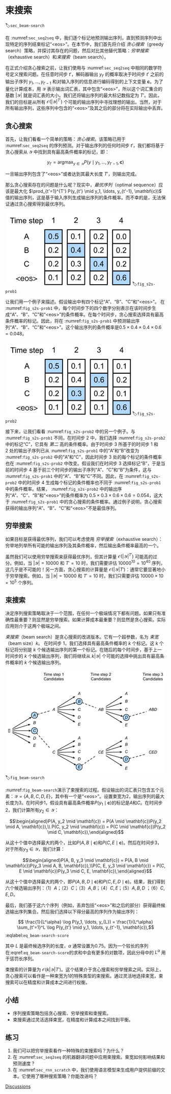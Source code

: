 # 束搜索
:label:`sec_beam-search`

在 :numref:`sec_seq2seq` 中，我们逐个标记地预测输出序列，直到预测序列中出现特定的序列结束标记“&lt;eos&gt;”。在本节中，我们首先将介绍 *贪心搜索*（greedy search）策略，并探讨其存在的问题，然后对比其他替代策略：*穷举搜索*（exhaustive search）和*束搜索*（beam search）。

在正式介绍贪心搜索之前，让我们使用与 :numref:`sec_seq2seq` 中相同的数学符号定义搜索问题。在任意时间步 $t'$，解码器输出 $y_{t'}$ 的概率取决于时间步 $t'$ 之前的输出子序列 $y_1, \ldots, y_{t'-1}$ 和对输入序列的信息进行编码得到的上下文变量 $\mathbf{c}$。为了量化计算成本，用 $\mathcal{Y}$ 表示输出词汇表，其中包含“&lt;eos&gt;”，所以这个词汇集合的基数 $\left|\mathcal{Y}\right|$ 就是词汇表的大小。我们还将输出序列的最大标记数指定为 $T'$。因此，我们的目标是从所有 $\mathcal{O}(\left|\mathcal{Y}\right|^{T'})$ 个可能的输出序列中寻找理想的输出。当然，对于所有输出序列，这些序列中包含的“&lt;eos&gt;”及其之后的部分将在实际输出中丢弃。

## 贪心搜索

首先，让我们看看一个简单的策略：*贪心搜索*。该策略已用于 :numref:`sec_seq2seq` 的序列预测。对于输出序列的任何时间步 $t'$，我们都将基于贪心搜索从 $\mathcal{Y}$ 中找到具有最高条件概率的标记，即：

$$y_{t'} = \operatorname*{argmax}_{y \in \mathcal{Y}} P(y \mid y_1, \ldots, y_{t'-1}, \mathbf{c})$$

一旦输出序列包含了“&lt;eos&gt;”或者达到其最大长度 $T'$，则输出完成。

那么贪心搜索存在的问题是什么呢？现实中，*最优序列*（optimal sequence）应该是最大化 $\prod_{t'=1}^{T'} P(y_{t'} \mid y_1, \ldots, y_{t'-1}, \mathbf{c})$ 值的输出序列，这是基于输入序列生成输出序列的条件概率。而不幸的是，无法保证通过贪心搜索得到最优序列。

![在每个时间步，贪心搜索选择具有最高条件概率的标记。](../img/s2s-prob1.svg)
:label:`fig_s2s-prob1`

让我们用一个例子来描述。假设输出中有四个标记“A”、“B”、“C”和“&lt;eos&gt;”。 在 :numref:`fig_s2s-prob1` 中，每个时间步下的四个数字分别表示在该时间步生成“A”、“B”、“C”和“&lt;eos&gt;”的条件概率。在每个时间步，贪心搜索选择具有最高条件概率的标记。因此，将在 :numref:`fig_s2s-prob1` 中预测输出序列“A”、“B”、“C”和“&lt;eos&gt;”。这个输出序列的条件概率是$0.5\times0.4\times0.4\times0.6 = 0.048$。

![每个时间步下的四个数字表示在该时间步生成“A”、“B”、“C”和“&lt;eos&gt;”的条件概率。在时间步2，选择具有第二高条件概率的令牌“C”。](../img/s2s-prob2.svg)
:label:`fig_s2s-prob2`

接下来，让我们看看 :numref:`fig_s2s-prob2` 中的另一个例子。与 :numref:`fig_s2s-prob1` 不同，在时间步 $2$ 中，我们选择 :numref:`fig_s2s-prob2` 中的标记“C”，它具有 *第二* 高的条件概率。由于时间步 $3$ 所基于的时间步 $1$ 和 $2$ 处的输出子序列已从 :numref:`fig_s2s-prob1` 中的“A”和“B”改变为 :numref:`fig_s2s-prob2` 中的“A”和“C”，因此时间步 $3$ 处的每个标记的条件概率也在 :numref:`fig_s2s-prob2` 中改变。假设我们在时间步 $3$ 选择标记“B”，于是当前的时间步 $4$ 基于前三个时间步的输出子序列“A”、“C”和“B”为条件，这与 :numref:`fig_s2s-prob1` 中的“A”、“B”和“C”不同。因此，在 :numref:`fig_s2s-prob2` 中的时间步 $4$ 生成每个标记的条件概率也不同于 :numref:`fig_s2s-prob1` 中的条件概率。结果， :numref:`fig_s2s-prob2` 中的输出序列“A”、“C”、“B”和“&lt;eos&gt;”的条件概率为 $0.5\times0.3 \times0.6\times0.6=0.054$，这大于 :numref:`fig_s2s-prob1` 中的贪心搜索的条件概率。通过例子说明，贪心搜索获得的输出序列“A”、“B”、“C”和“&lt;eos&gt;”不是最佳序列。

## 穷举搜索

如果目标是获得最优序列，我们可以考虑使用 *穷举搜索*（exhaustive search）：穷举地列举所有可能的输出序列及其条件概率，然后输出条件概率最高的一个。

虽然我们可以使用穷举搜索来获得最优序列，但其计算量 $\mathcal{O}(\left|\mathcal{Y}\right|^{T'})$ 可能高的过分。例如，当 $|\mathcal{Y}|=10000$ 和 $T'=10$ 时，我们需要评估 $10000^{10} = 10^{40}$ 序列，这几乎是不可能的！另一方面，贪心搜索的计算量是 $\mathcal{O}(\left|\mathcal{Y}\right|T')$：通常它要显著地小于穷举搜索。例如，当 $|\mathcal{Y}|=10000$ 和 $T'=10$ 时，我们只需要评估 $10000\times10=10^5$ 个序列。

## 束搜索

决定序列搜索策略取决于一个范围，在任何一个极端情况下都有问题。如果只有准确性最重要？则显然是穷举搜索。如果计算成本最重要？则显然是贪心搜索。实际应用则介于这两个极端之间。

*束搜索*（beam search）是贪心搜索的改进版本。它有一个超参数，名为 *束宽*（beam size）$k$。
在时间步 $1$，我们选择具有最高条件概率的 $k$ 个标记。这 $k$ 个标记将分别是 $k$ 个候选输出序列的第一个标记。在随后的每个时间步，基于上一时间步的 $k$ 个候选输出序列，我们将继续从 $k\left|\mathcal{Y}\right|$ 个可能的选择中挑出具有最高条件概率的 $k$ 个候选输出序列。

![束搜索过程（束宽：2，输出序列的最大长度：3）。候选输出序列是$A$、$C$、$AB$、$CE$、$ABD$和$CED$。](../img/beam-search.svg)
:label:`fig_beam-search`

:numref:`fig_beam-search`演示了束搜索的过程。假设输出的词汇表只包含五个元素：$\mathcal{Y} = \{A, B, C, D, E\}$，其中有一个是“&lt;eos&gt;”。设置束宽为2，输出序列的最大长度为3。在时间步1，假设具有最高条件概率$P(y_1 \mid \mathbf{c})$的标记是$A$和$C$。在时间步2，我们计算所有$y_2 \in \mathcal{Y}$：

$$\begin{aligned}P(A, y_2 \mid \mathbf{c}) = P(A \mid \mathbf{c})P(y_2 \mid A, \mathbf{c}),\\ P(C, y_2 \mid \mathbf{c}) = P(C \mid \mathbf{c})P(y_2 \mid C, \mathbf{c}),\end{aligned}$$  

从这十个值中选择最大的两个，比如$P(A, B \mid \mathbf{c})$和$P(C, E \mid \mathbf{c})$。然后在时间步3，对于所有$y_3 \in \mathcal{Y}$，我们计算：

$$\begin{aligned}P(A, B, y_3 \mid \mathbf{c}) = P(A, B \mid \mathbf{c})P(y_3 \mid A, B, \mathbf{c}),\\P(C, E, y_3 \mid \mathbf{c}) = P(C, E \mid \mathbf{c})P(y_3 \mid C, E, \mathbf{c}),\end{aligned}$$ 

从这十个值中选择最大的两个，即$P(A, B, D \mid \mathbf{c})$和$P(C, E, D \mid  \mathbf{c})$。结果，我们得到六个候选输出序列：（1）$A$；（2）$C$；（3）$A,B$；（4）$C,E$；（5）$A,B,D$ ；（6）$C,E,D$。

最后，我们基于这六个序列（例如，丢弃包括“&lt;eos&gt;”和之后的部分）获得最终候选输出序列集合。然后我们选择以下得分最高的序列作为输出序列：

$$ \frac{1}{L^\alpha} \log P(y_1, \ldots, y_{L}) = \frac{1}{L^\alpha} \sum_{t'=1}^L \log P(y_{t'} \mid y_1, \ldots, y_{t'-1}, \mathbf{c}),$$
:eqlabel:`eq_beam-search-score`

其中 $L$ 是最终候选序列的长度，$\alpha$ 通常设置为0.75。因为一个较长的序列在:eqref:`eq_beam-search-score`的求和中会有更多的对数项，因此分母中的 $L^\alpha$ 用于惩罚长序列。

束搜索的计算量为 $\mathcal{O}(k\left|\mathcal{Y}\right|T')$。这个结果介于贪心搜索和穷举搜索之间。实际上，贪心搜索可以看作是一种束宽为1的特殊类型的束搜索。通过灵活地选择束宽，束搜索可以在精度和计算成本之间进行权衡。

## 小结

* 序列搜索策略包括贪心搜索、穷举搜索和束搜索。
* 束搜索通过灵活选择束宽，在精度和计算成本之间找到平衡。

## 练习

1. 我们可以把穷举搜索看作一种特殊的束搜索吗？为什么？
1. 在 :numref:`sec_seq2seq` 的机器翻译问题中应用束搜索。束宽如何影响结果和预测速度？
1. 在 :numref:`sec_rnn_scratch` 中，我们使用语言模型来生成用户提供前缀的文本。它使用了哪种搜索策略？你能改进吗？

[Discussions](https://discuss.d2l.ai/t/2786)